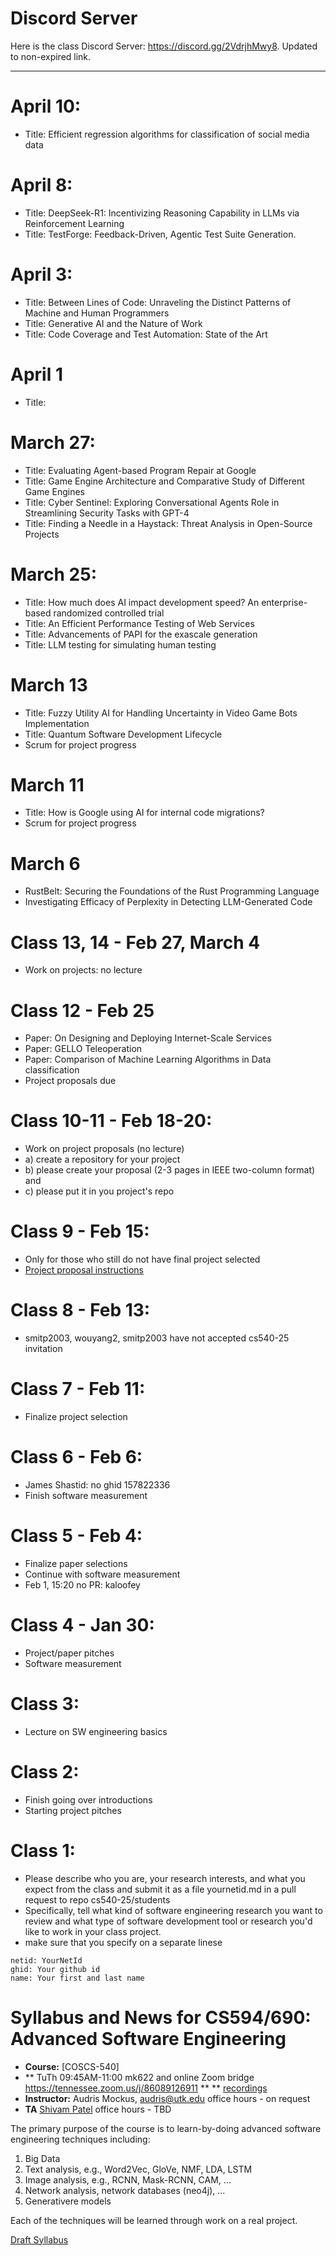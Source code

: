 # Discord Server
Here is the class Discord Server: https://discord.gg/2VdrjhMwy8. Updated to non-expired link.

----
# April 10:
   - Title: Efficient regression algorithms for classification of social media data

# April 8:
   - Title: DeepSeek-R1: Incentivizing Reasoning Capability in LLMs via Reinforcement Learning
   - Title: TestForge: Feedback-Driven, Agentic Test Suite Generation.

# April 3:
   - Title: Between Lines of Code: Unraveling the Distinct Patterns of Machine and Human Programmers
   - Title: Generative AI and the Nature of Work
   - Title: Code Coverage and Test Automation: State of the Art
   
# April 1
   - Title: 

# March 27:
   - Title: Evaluating Agent-based Program Repair at Google
   - Title: Game Engine Architecture and Comparative Study of Different Game Engines
   - Title: Cyber Sentinel: Exploring Conversational Agents Role in Streamlining Security Tasks with GPT-4
   - Title: Finding a Needle in a Haystack: Threat Analysis in Open-Source Projects


# March 25:
   - Title: How much does AI impact development speed? An enterprise-based randomized controlled trial
   - Title: An Efficient Performance Testing of Web Services
   - Title: Advancements of PAPI for the exascale generation
   - Title: LLM testing for simulating human testing

# March 13
   - Title: Fuzzy Utility AI for Handling Uncertainty in Video Game Bots Implementation
   - Title: Quantum Software Development Lifecycle
   - Scrum for project progress

# March 11
   - Title: How is Google using AI for internal code migrations?
   - Scrum for project progress

# March 6
   - RustBelt: Securing the Foundations of the Rust Programming Language 
   - Investigating Efficacy of Perplexity in Detecting LLM-Generated Code

# Class 13, 14 - Feb 27, March 4
   - Work on projects: no lecture

# Class 12 - Feb 25
   - Paper: On Designing and Deploying Internet-Scale Services
   - Paper: GELLO Teleoperation
   - Paper: Comparison of Machine Learning Algorithms in Data classification
   - Project proposals due
    
# Class 10-11 - Feb 18-20:
   - Work on project proposals (no lecture)
   - a) create a repository for your project
   - b) please create your proposal (2-3 pages in IEEE two-column format) and
   - c) please put it in you project's repo 

# Class 9 - Feb 15:
  - Only for those who still do not have final project selected
  - [Project proposal instructions](https://github.com/cs540-25/projects/blob/master/proposal.pdf)
    
# Class 8 - Feb 13:
  - smitp2003, wouyang2, smitp2003 have not accepted cs540-25 invitation

# Class 7 - Feb 11:
  - Finalize project selection

# Class 6 - Feb 6:
  - James Shastid: no ghid 157822336
  - Finish software measurement
    
# Class 5 - Feb 4:
  - Finalize paper selections 
  - Continue with software measurement
  - Feb 1, 15:20  no PR: kaloofey
    
# Class 4 - Jan 30:
  - Project/paper pitches
  - Software measurement

  
    
# Class 3:
  - Lecture on SW engineering basics
   
# Class 2:
  - Finish going over introductions
  - Starting project pitches
     
# Class 1: 

   - Please describe who you are, your research interests, and what
     you expect from the class and submit it as a file yournetid.md
     in a pull request to repo cs540-25/students
   - Specifically, tell what kind of software engineering research
     you want to review and what type of software development tool
     or research you'd like to work in your class project.
   - make sure that you specify on a separate linese
```
netid: YourNetId
ghid: Your github id
name: Your first and last name
``` 
    
# Syllabus and News for CS594/690: Advanced Software Engineering

* **Course:** [COSCS-540]
* ** TuTh 09:45AM-11:00 mk622 and online Zoom bridge https://tennessee.zoom.us/j/86089126911 ** 
** [recordings](https://drive.google.com/drive/folders/1N0DH4_UUuO3c0ubC14zeqEywJHjNg6iZ?usp=sharing)
* **Instructor:** Audris Mockus, [audris@utk.edu](mailto:audris@utk.edu) office hours - on request
* **TA** [Shivam Patel](mailto:spatel84@vols.utk.edu) office hours - TBD

The primary purpose of the course is to learn-by-doing advanced
software engineering techniques including:
1. Big Data
1. Text analysis, e.g., Word2Vec, GloVe, NMF, LDA, LSTM
2. Image analysis, e.g., RCNN, Mask-RCNN, CAM, ...
3. Network analysis, network databases (neo4j), ...
4. Generativere models

Each of the techniques will be learned through work on a real project. 




[Draft Syllabus](https://github.com/cs540-25/news/blob/master/ee.pdf)
